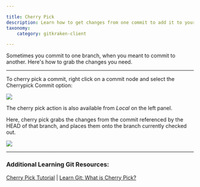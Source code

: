```yaml
---

title: Cherry Pick
description: Learn how to get changes from one commit to add it to your current branch.
taxonomy:
    category: gitkraken-client

---
```


Sometimes you commit to one branch, when you meant to commit to another. Here's how to grab the changes you need.

***
To cherry pick a commit, right click on a commit node and select the Cherrypick Commit option:

<img src='/img/documentation/working-with-files/commits/cherrypick.png' srcset='/img/documentation/working-with-files/commits/cherrypick@2x.png 2x' class='img-bordered img-responsive center'>

The cherry pick action is also available from _Local_ on the left panel.

Here, cherry pick grabs the changes from the commit referenced by the HEAD of that branch, and places them onto the branch currently checked out.

<img src='/img/documentation/working-with-files/commits/cherrypick-left-panel.png' srcset='/img/documentation/working-with-files/commits/cherrypick-left-panel@2x.png 2x' class='img-bordered img-responsive center'>

***
### Additional Learning Git Resources:

<p class="small">
	<a href="https://gitkraken.com/learn/git/tutorials/cherry-pick" target="_blank">Cherry Pick Tutorial</a> | <a href="https://gitkraken.com/learn/git/cherry-pick" target="_blank">Learn Git: What is Cherry Pick?</a></a>
</p>